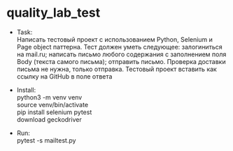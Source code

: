 # quality_lab_test

* Task:
<br>Написать тестовый проект с использованием Python, Selenium и Page object паттерна. Тест должен уметь следующее: залогиниться на mail.ru; написать письмо любого содержания c заполнением поля Body (текста самого письма); отправить письмо. Проверка доставки письма не нужна, только отправка. Тестовый проект вставить как ссылку на GitHub в поле ответа

* Install:
<br>python3 -m venv venv
<br>source venv/bin/activate
<br>pip install selenium pytest
<br>download geckodriver

* Run:
<br>pytest -s mailtest.py
